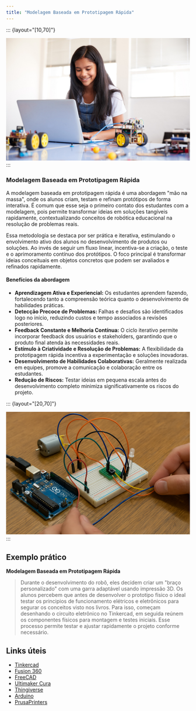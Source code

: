 ```yaml
---
title: "Modelagem Baseada em Prototipagem Rápida"
---
```


::: {layout="[10,70]"}

<!-- Espaço reservado para imagem -->
![](../images/robotica-iStock.jpg)
:::
### Modelagem Baseada em Prototipagem Rápida

A modelagem baseada em prototipagem rápida é uma abordagem "mão na massa", onde os alunos criam, testam e refinam protótipos de forma interativa. É comum que esse seja o primeiro contato dos estudantes com a modelagem, pois permite transformar ideias em soluções tangíveis rapidamente, contextualizando conceitos de robótica educacional na resolução de problemas reais.

Essa metodologia se destaca por ser prática e iterativa, estimulando o envolvimento ativo dos alunos no desenvolvimento de produtos ou soluções. Ao invés de seguir um fluxo linear, incentiva-se a criação, o teste e o aprimoramento contínuo dos protótipos. O foco principal é transformar ideias conceituais em objetos concretos que podem ser avaliados e refinados rapidamente.

#### Benefícios da abordagem

- **Aprendizagem Ativa e Experiencial:** Os estudantes aprendem fazendo, fortalecendo tanto a compreensão teórica quanto o desenvolvimento de habilidades práticas.
- **Detecção Precoce de Problemas:** Falhas e desafios são identificados logo no início, reduzindo custos e tempo associados a revisões posteriores.
- **Feedback Constante e Melhoria Contínua:** O ciclo iterativo permite incorporar feedback dos usuários e stakeholders, garantindo que o produto final atenda às necessidades reais.
- **Estímulo à Criatividade e Resolução de Problemas:** A flexibilidade da prototipagem rápida incentiva a experimentação e soluções inovadoras.
- **Desenvolvimento de Habilidades Colaborativas:** Geralmente realizada em equipes, promove a comunicação e colaboração entre os estudantes.
- **Redução de Riscos:** Testar ideias em pequena escala antes do desenvolvimento completo minimiza significativamente os riscos do projeto.

::: {layout="[20,70]"}
<!-- Espaço reservado para imagem -->
![](../images/eletronic.png)
:::

## Exemplo prático

**Modelagem Baseada em Prototipagem Rápida**  

> Durante o desenvolvimento do robô, eles decidem criar um "braço personalizado" com uma garra adaptável usando impressão 3D. Os alunos percebem que antes de desenvolver o prototipo físico o ideal testar os principios de funcionamento elétricos e eletrônicos para segurar os conceitos visto nos livros. Para isso, começam desenhando o circuito eletrônico no Tinkercad, em seguida reúnem os componentes físicos para montagem e testes iniciais. Esse processo permite testar e ajustar rapidamente o projeto conforme necessário.

## Links úteis

- [Tinkercad](https://www.tinkercad.com/)
- [Fusion 360](https://www.autodesk.com/products/fusion-360/overview)
- [FreeCAD](https://www.freecad.org/)
- [Ultimaker Cura](https://ultimaker.com/software/ultimaker-cura/)
- [Thingiverse](https://www.thingiverse.com/)
- [Arduino](https://www.arduino.cc/)
- [PrusaPrinters](https://www.printables.com/)